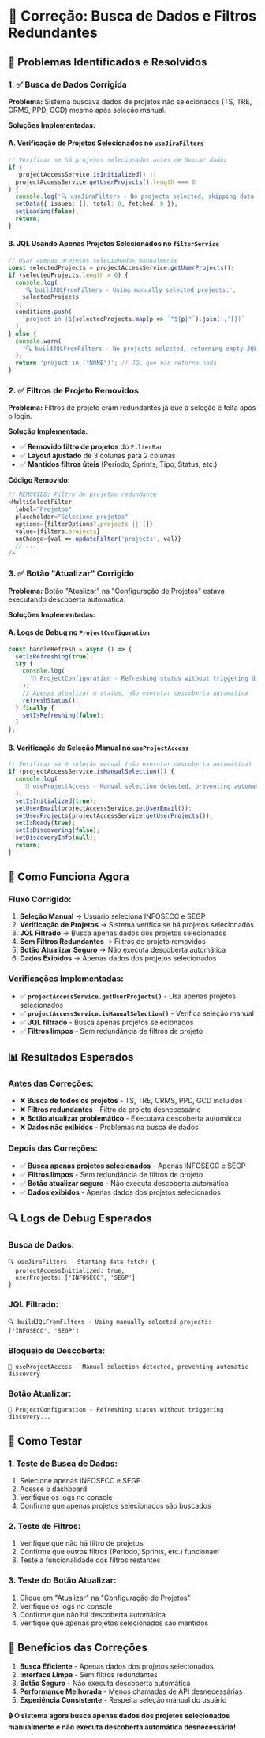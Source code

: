# 🔧 Correção: Busca de Dados e Filtros Redundantes

## 🎯 **Problemas Identificados e Resolvidos**

### **1. ✅ Busca de Dados Corrigida**

**Problema:** Sistema buscava dados de projetos não selecionados (TS, TRE, CRMS, PPD, GCD) mesmo após seleção manual.

**Soluções Implementadas:**

#### **A. Verificação de Projetos Selecionados no `useJiraFilters`**

```typescript
// Verificar se há projetos selecionados antes de buscar dados
if (
  !projectAccessService.isInitialized() ||
  projectAccessService.getUserProjects().length === 0
) {
  console.log('🔍 useJiraFilters - No projects selected, skipping data fetch');
  setData({ issues: [], total: 0, fetched: 0 });
  setLoading(false);
  return;
}
```

#### **B. JQL Usando Apenas Projetos Selecionados no `filterService`**

```typescript
// Usar apenas projetos selecionados manualmente
const selectedProjects = projectAccessService.getUserProjects();
if (selectedProjects.length > 0) {
  console.log(
    '🔍 buildJQLFromFilters - Using manually selected projects:',
    selectedProjects
  );
  conditions.push(
    `project in (${selectedProjects.map(p => `"${p}"`).join(',')})`
  );
} else {
  console.warn(
    '🔍 buildJQLFromFilters - No projects selected, returning empty JQL'
  );
  return 'project in ("NONE")'; // JQL que não retorna nada
}
```

### **2. ✅ Filtros de Projeto Removidos**

**Problema:** Filtros de projeto eram redundantes já que a seleção é feita após o login.

**Solução Implementada:**

- ✅ **Removido filtro de projetos** do `FilterBar`
- ✅ **Layout ajustado** de 3 colunas para 2 colunas
- ✅ **Mantidos filtros úteis** (Período, Sprints, Tipo, Status, etc.)

**Código Removido:**

```typescript
// REMOVIDO: Filtro de projetos redundante
<MultiSelectFilter
  label="Projetos"
  placeholder="Selecione projetos"
  options={filterOptions?.projects || []}
  value={filters.projects}
  onChange={val => updateFilter('projects', val)}
  // ...
/>
```

### **3. ✅ Botão "Atualizar" Corrigido**

**Problema:** Botão "Atualizar" na "Configuração de Projetos" estava executando descoberta automática.

**Soluções Implementadas:**

#### **A. Logs de Debug no `ProjectConfiguration`**

```typescript
const handleRefresh = async () => {
  setIsRefreshing(true);
  try {
    console.log(
      '🔄 ProjectConfiguration - Refreshing status without triggering discovery...'
    );
    // Apenas atualizar o status, não executar descoberta automática
    refreshStatus();
  } finally {
    setIsRefreshing(false);
  }
};
```

#### **B. Verificação de Seleção Manual no `useProjectAccess`**

```typescript
// Verificar se é seleção manual (não executar descoberta automática)
if (projectAccessService.isManualSelection()) {
  console.log(
    '🔐 useProjectAccess - Manual selection detected, preventing automatic discovery'
  );
  setIsInitialized(true);
  setUserEmail(projectAccessService.getUserEmail());
  setUserProjects(projectAccessService.getUserProjects());
  setIsReady(true);
  setIsDiscovering(false);
  setDiscoveryInfo(null);
  return;
}
```

## 🔧 **Como Funciona Agora**

### **Fluxo Corrigido:**

1. **Seleção Manual** → Usuário seleciona INFOSECC e SEGP
2. **Verificação de Projetos** → Sistema verifica se há projetos selecionados
3. **JQL Filtrado** → Busca apenas dados dos projetos selecionados
4. **Sem Filtros Redundantes** → Filtros de projeto removidos
5. **Botão Atualizar Seguro** → Não executa descoberta automática
6. **Dados Exibidos** → Apenas dados dos projetos selecionados

### **Verificações Implementadas:**

- ✅ **`projectAccessService.getUserProjects()`** - Usa apenas projetos selecionados
- ✅ **`projectAccessService.isManualSelection()`** - Verifica seleção manual
- ✅ **JQL filtrado** - Busca apenas projetos selecionados
- ✅ **Filtros limpos** - Sem redundância de filtros de projeto

## 📊 **Resultados Esperados**

### **Antes das Correções:**

- ❌ **Busca de todos os projetos** - TS, TRE, CRMS, PPD, GCD incluídos
- ❌ **Filtros redundantes** - Filtro de projeto desnecessário
- ❌ **Botão atualizar problemático** - Executava descoberta automática
- ❌ **Dados não exibidos** - Problemas na busca de dados

### **Depois das Correções:**

- ✅ **Busca apenas projetos selecionados** - Apenas INFOSECC e SEGP
- ✅ **Filtros limpos** - Sem redundância de filtros de projeto
- ✅ **Botão atualizar seguro** - Não executa descoberta automática
- ✅ **Dados exibidos** - Apenas dados dos projetos selecionados

## 🔍 **Logs de Debug Esperados**

### **Busca de Dados:**

```
🔍 useJiraFilters - Starting data fetch: {
  projectAccessInitialized: true,
  userProjects: ['INFOSECC', 'SEGP']
}
```

### **JQL Filtrado:**

```
🔍 buildJQLFromFilters - Using manually selected projects: ['INFOSECC', 'SEGP']
```

### **Bloqueio de Descoberta:**

```
🔐 useProjectAccess - Manual selection detected, preventing automatic discovery
```

### **Botão Atualizar:**

```
🔄 ProjectConfiguration - Refreshing status without triggering discovery...
```

## 🚀 **Como Testar**

### **1. Teste de Busca de Dados:**

1. Selecione apenas INFOSECC e SEGP
2. Acesse o dashboard
3. Verifique os logs no console
4. Confirme que apenas projetos selecionados são buscados

### **2. Teste de Filtros:**

1. Verifique que não há filtro de projetos
2. Confirme que outros filtros (Período, Sprints, etc.) funcionam
3. Teste a funcionalidade dos filtros restantes

### **3. Teste do Botão Atualizar:**

1. Clique em "Atualizar" na "Configuração de Projetos"
2. Verifique os logs no console
3. Confirme que não há descoberta automática
4. Verifique que apenas projetos selecionados são mantidos

## 🎯 **Benefícios das Correções**

1. **Busca Eficiente** - Apenas dados dos projetos selecionados
2. **Interface Limpa** - Sem filtros redundantes
3. **Botão Seguro** - Não executa descoberta automática
4. **Performance Melhorada** - Menos chamadas de API desnecessárias
5. **Experiência Consistente** - Respeita seleção manual do usuário

**🔒 O sistema agora busca apenas dados dos projetos selecionados manualmente e não executa descoberta automática desnecessária!**
